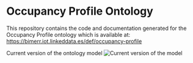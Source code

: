 # Occupancy Profile Ontology
This repository contains the code and documentation generated for the Occupancy Profile ontology which is available at:
https://bimerr.iot.linkeddata.es/def/occupancy-profile

Current version of the ontology model
![Current version of the model](https://github.com/oeg-upm/bimerr-occupant-behavior/tree/master/diagrams/Occupancy_Behavior.jpg)
